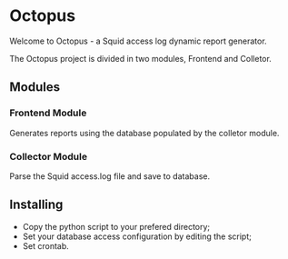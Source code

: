 Octopus
=======

Welcome to Octopus - a Squid access log dynamic report generator.

The Octopus project is divided in two modules, Frontend and Colletor.



Modules
-------

### Frontend Module

Generates reports using the database populated by the colletor module.

### Collector Module

Parse the Squid access.log file and save to database.



Installing
----------

* Copy the python script to your prefered directory;
* Set your database access configuration by editing the script;
* Set crontab.


[1]: http://getcomposer.org/download/
